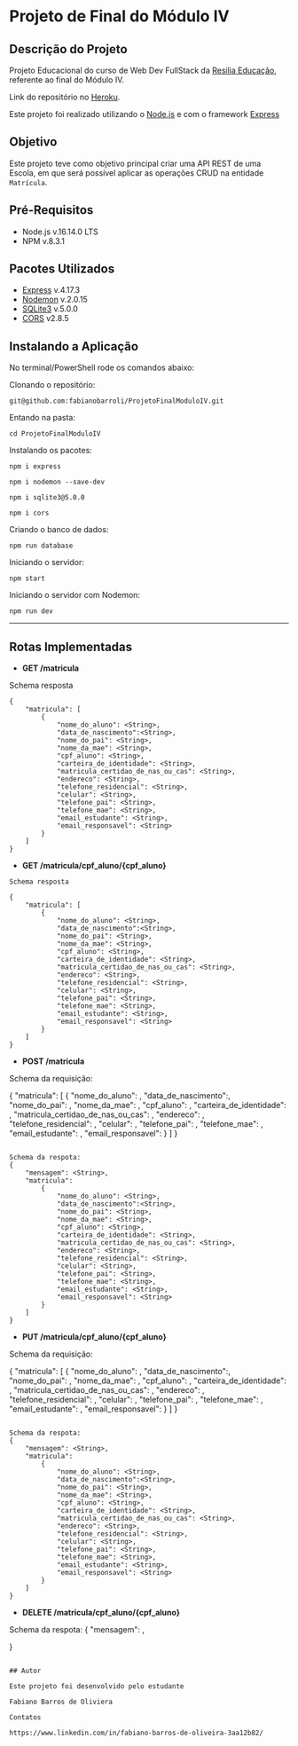 <h1 aling="center">Projeto de Final do Módulo IV</h1>

## Descrição do Projeto

Projeto Educacional do  curso de Web Dev FullStack da [Resilia Educação](https://www.resilia.com.br/), referente ao final do Módulo IV.

Link do repositório no [Heroku](https://projeto-modulo-iv-fabiano-resi.herokuapp.com/).

Este projeto foi realizado utilizando o [Node.js](https://nodejs.org/en/) e com o framework [Express](https://expressjs.com/)

## Objetivo 

Este projeto teve como objetivo principal criar uma API REST de uma Escola, em que será possível aplicar as operações CRUD na entidade `Matrícula`.

## Pré-Requisitos

* Node.js v.16.14.0 LTS
* NPM v.8.3.1

## Pacotes Utilizados

* [Express](https://www.npmjs.com/package/express) v.4.17.3
* [Nodemon](https://www.npmjs.com/package/nodemon) v.2.0.15
* [SQLite3](https://www.npmjs.com/package/sqlite3) v.5.0.0
* [CORS](https://www.npmjs.com/package/cors) v2.8.5

## Instalando a Aplicação

No terminal/PowerShell rode os comandos abaixo:

Clonando o repositório:

```
git@github.com:fabianobarroli/ProjetoFinalModuloIV.git
```

Entando na pasta:

```
cd ProjetoFinalModuloIV
```

Instalando os pacotes:

```
npm i express

npm i nodemon --save-dev

npm i sqlite3@5.0.0

npm i cors

```

Criando o banco de dados:

```
npm run database
```

Iniciando o servidor:

```
npm start
```

Iniciando o servidor com Nodemon:

```
npm run dev
```

---

## Rotas Implementadas

* **GET /matricula**

Schema resposta

```
{
    "matricula": [
        {
			"nome_do_aluno": <String>,
			"data_de_nascimento":<String>,
			"nome_do_pai": <String>,
			"nome_da_mae": <String>,
			"cpf_aluno": <String>,
			"carteira_de_identidade": <String>,
			"matricula_certidao_de_nas_ou_cas": <String>,
			"endereco": <String>,
			"telefone_residencial": <String>,
			"celular": <String>,
			"telefone_pai": <String>,
			"telefone_mae": <String>,
			"email_estudante": <String>,
			"email_responsavel": <String>
		}
    ]
}
```
* **GET /matricula/cpf_aluno/{cpf_aluno}**
```
Schema resposta

{
    "matricula": [
        {
			"nome_do_aluno": <String>,
			"data_de_nascimento":<String>,
			"nome_do_pai": <String>,
			"nome_da_mae": <String>,
			"cpf_aluno": <String>,
			"carteira_de_identidade": <String>,
			"matricula_certidao_de_nas_ou_cas": <String>,
			"endereco": <String>,
			"telefone_residencial": <String>,
			"celular": <String>,
			"telefone_pai": <String>,
			"telefone_mae": <String>,
			"email_estudante": <String>,
			"email_responsavel": <String>
		}
    ]
}
```
* **POST /matricula**

Schema da requisição:

{
    "matricula": [
        {
			"nome_do_aluno": <String>,
			"data_de_nascimento":<String>,
			"nome_do_pai": <String>,
			"nome_da_mae": <String>,
			"cpf_aluno": <String>,
			"carteira_de_identidade": <String>,
			"matricula_certidao_de_nas_ou_cas": <String>,
			"endereco": <String>,
			"telefone_residencial": <String>,
			"celular": <String>,
			"telefone_pai": <String>,
			"telefone_mae": <String>,
			"email_estudante": <String>,
			"email_responsavel": <String>
		}
    ]
}
```

Schema da respota:
{
    "mensagem": <String>,
    "matricula": 
        {
            "nome_do_aluno": <String>,
			"data_de_nascimento":<String>,
			"nome_do_pai": <String>,
			"nome_da_mae": <String>,
			"cpf_aluno": <String>,
			"carteira_de_identidade": <String>,
			"matricula_certidao_de_nas_ou_cas": <String>,
			"endereco": <String>,
			"telefone_residencial": <String>,
			"celular": <String>,
			"telefone_pai": <String>,
			"telefone_mae": <String>,
			"email_estudante": <String>,
			"email_responsavel": <String>
		}
    ]
}
```

* **PUT /matricula/cpf_aluno/{cpf_aluno}**

Schema da requisição:

{
    "matricula": [
        {
			"nome_do_aluno": <String>,
			"data_de_nascimento":<String>,
			"nome_do_pai": <String>,
			"nome_da_mae": <String>,
			"cpf_aluno": <String>,
			"carteira_de_identidade": <String>,
			"matricula_certidao_de_nas_ou_cas": <String>,
			"endereco": <String>,
			"telefone_residencial": <String>,
			"celular": <String>,
			"telefone_pai": <String>,
			"telefone_mae": <String>,
			"email_estudante": <String>,
			"email_responsavel": <String>
		}
    ]
}
```

Schema da respota:
{
    "mensagem": <String>,
    "matricula": 
        {
            "nome_do_aluno": <String>,
			"data_de_nascimento":<String>,
			"nome_do_pai": <String>,
			"nome_da_mae": <String>,
			"cpf_aluno": <String>,
			"carteira_de_identidade": <String>,
			"matricula_certidao_de_nas_ou_cas": <String>,
			"endereco": <String>,
			"telefone_residencial": <String>,
			"celular": <String>,
			"telefone_pai": <String>,
			"telefone_mae": <String>,
			"email_estudante": <String>,
			"email_responsavel": <String>
		}
    ]
}
```

* **DELETE /matricula/cpf_aluno/{cpf_aluno}**

Schema da respota:
{
    "mensagem": <String>,
    
}
```

## Autor

Este projeto foi desenvolvido pelo estudante 

Fabiano Barros de Oliviera

Contatos

https://www.linkedin.com/in/fabiano-barros-de-oliveira-3aa12b82/